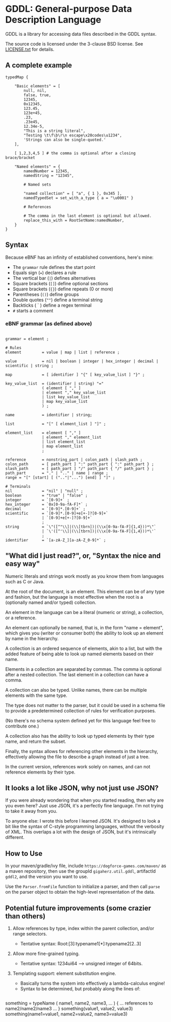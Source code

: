 GDDL: General-purpose Data Description Language
=============

GDDL is a library for accessing data files described in the GDDL syntax.

The source code is licensed under the 3-clause BSD license.
See [LICENSE.txt](/LICENSE.txt) for details.

A complete example
--------------------

```
typedMap {

    "Basic elements" = [
        null, nil,
        false, true,
        12345,
        0x12345,
        123.45,
        123e+45,
        .23,
        .23e45,
        12.34e-5,
        "This is a string literal",
        "Testing \t\f\b\r\n escape\x20codes\u1234",
        'Strings can also be single-quoted.'
    ],

    [ 1,2,3,4,5 ] # the comma is optional after a closing brace/bracket

    "Named elements" = {  
        namedNumber = 12345,
        namedString = "12345",
    
        # Named sets
    
        "named collection" = [ "a", { 1 }, 0x345 ],
        namedTypedSet = set_with_a_type { a = "\u0001" }
    
        # References

        # The comma in the last element is optional but allowed.
        replace_this_with = RootSetName:namedNumber,
    }
}

```

Syntax
-------

Because eBNF has an infinity of established conventions, here's mine:
* The `grammar` rule defines the start point
* Equals sign (`=`) declares a rule
* The vertical bar (`|`) defines alternatives
* Square brackets (`[]`) define optional sections
* Square brackets (`{}`) define repeats (0 or more)
* Parentheses (`()`) define groups
* Double quotes (`""`) define a terminal string
* Backticks ( ` ) define a regex terminal
* `#` starts a comment

### eBNF grammar (as defined above)

```ebnf

grammar = element ;

# Rules 
element         = value | map | list | reference ;

value           = nil | boolean | integer | hex_integer | decimal | scientific | string ;

map             = [ identifier ] "{" [ key_value_list ] "}" ;

key_value_list  = (identifier | string) "="
                ( element [ "," ]     
                | element "," key_value_list
                | list key_value_list
                | map key_value_list
                ) ;

name            = identifier | string;

list            = "[" [ element_list ] "]" ;

element_list    = element [ "," ]
                | element "," element_list
                | list element_list
                | map element_list
                ;

reference       = nonstring_part | colon_path | slash_path ;
colon_path      = [ path_part ] ":" path_part { ":" path_part } ;
slash_path      = [ path_part ] "/" path_part { "/" path_part } ;
path_part       = "." | ".." | name | range ;
range = "[" [start] [ (".."|"...") [end] ] "]" ;

# Terminals
nil             = "nil" | "null" ;
boolean         = "true" | "false" ;
integer         = `[0-9]+` ;
hex_integer     = `0x[0-9a-fA-F]*` ;
decimal         = `[0-9]*.[0-9]+` ;
scientific      = `[0-9]*.[0-9]+e[+-]?[0-9]+`
                | `[0-9]+e[+-]?[0-9]+`
                ;
string          = `\"([^"\\]|(\\[tbrn])|(\\x[0-9a-fA-F]{1,4}))*\"`
                | `\'([^'\\]|(\\[tbrn])|(\\x[0-9a-fA-F]{1,4}))*\'`
                ;
identifier      = `[a-zA-Z_][a-zA-Z_0-9]*` ;
```

"What did I just read?", or, "Syntax the nice and easy way"
--------------------------------------------------

Numeric literals and strings work mostly as you know them from languages such as C or Java.

At the root of the document, is an element. This element can be of any type and fashion,
but the language is most effective when the root is a (optionally named and/or typed) collection.

An element in the language can be a literal (numeric or string), a collection, or a reference.

An element can optionally be named, that is, in the form "name = element",
which gives you (writer or consumer both) the ability to look up an element by name in the hierarchy.

A collection is an ordered sequence of elements, akin to a list, but with the added feature of
being able to look up named elements based on their name.

Elements in a collection are separated by commas. The comma is optional after a nested collection.
The last element in a collection can have a comma.

A collection can also be typed. Unlike names, there can be multiple elements with the same type.

The type does not matter to the parser, but it could be used in a schema file
to provide a predetermined collection of rules for verification purposes.

(No there's no schema system defined yet for this language feel free to contribute one.)

A collection also has the ability to look up typed elements by their type name, and return the subset.

Finally, the syntax allows for referencing other elements in the hierarchy,
effectively allowing the file to describe a graph instead of just a tree.

In the current version, references work solely on names, and can not reference elements by their type.

It looks a lot like JSON, why not just use JSON?
------------------------------------------------

If you were already wondering that when you started reading, then why are you even here? Just use JSON, it's a perfectly fine language. I'm not trying to take it away from you.

To anyone else: I wrote this before I learned JSON. It's designed to look a bit like the syntax of C-style programming languages, without the verbosity of XML. This overlaps a lot with the design of JSON, but it's intrinsically different.

How to Use
--------------------

In your maven/gradle/ivy file, include `https://dogforce-games.com/maven/` as a maven repository, then use the groupId `gigaherz.util.gddl`, artifactId `gddl2`, and the version you want to use.

Use the `Parser.fromFile` function to initialize a parser, and then call `parse` on the parser object to obtain the high-level representation of the data.

Potential future improvements (some crazier than others)
------------------------------

1. Allow references by type, index within the parent collection, and/or range selectors.
   * Tentative syntax: Root:[3]:typename1[*]:typename2[2..3]

1. Allow more fine-grained typing.
   * Tentative syntax: 1234ui64 --> unsigned integer of 64bits.

1. Templating support: element substitution engine.
   * Basically turns the system into effectively a lambda-calculus engine!
   * Syntax to be determined, but probably along the lines of:
     ```
something = typeName ( name1, name2, name3, ... ) { 
... references to name2/name2/name3 ... 
}
something(value1, value2, value3)
something(name1=value1, name2=value2, name3=value3)
```